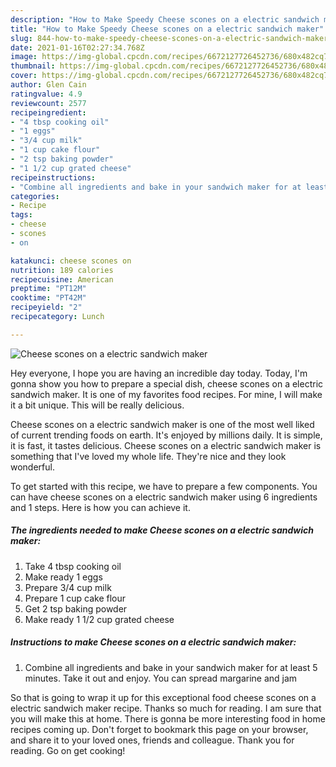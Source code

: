 ```yaml
---
description: "How to Make Speedy Cheese scones on a electric sandwich maker"
title: "How to Make Speedy Cheese scones on a electric sandwich maker"
slug: 844-how-to-make-speedy-cheese-scones-on-a-electric-sandwich-maker
date: 2021-01-16T02:27:34.768Z
image: https://img-global.cpcdn.com/recipes/6672127726452736/680x482cq70/cheese-scones-on-a-electric-sandwich-maker-recipe-main-photo.jpg
thumbnail: https://img-global.cpcdn.com/recipes/6672127726452736/680x482cq70/cheese-scones-on-a-electric-sandwich-maker-recipe-main-photo.jpg
cover: https://img-global.cpcdn.com/recipes/6672127726452736/680x482cq70/cheese-scones-on-a-electric-sandwich-maker-recipe-main-photo.jpg
author: Glen Cain
ratingvalue: 4.9
reviewcount: 2577
recipeingredient:
- "4 tbsp cooking oil"
- "1 eggs"
- "3/4 cup milk"
- "1 cup cake flour"
- "2 tsp baking powder"
- "1 1/2 cup grated cheese"
recipeinstructions:
- "Combine all ingredients and bake in your sandwich maker for at least 5 minutes. Take it out and enjoy. You can spread margarine and jam"
categories:
- Recipe
tags:
- cheese
- scones
- on

katakunci: cheese scones on 
nutrition: 189 calories
recipecuisine: American
preptime: "PT12M"
cooktime: "PT42M"
recipeyield: "2"
recipecategory: Lunch

---
```



![Cheese scones on a electric sandwich maker](https://img-global.cpcdn.com/recipes/6672127726452736/680x482cq70/cheese-scones-on-a-electric-sandwich-maker-recipe-main-photo.jpg)

Hey everyone, I hope you are having an incredible day today. Today, I'm gonna show you how to prepare a special dish, cheese scones on a electric sandwich maker. It is one of my favorites food recipes. For mine, I will make it a bit unique. This will be really delicious.



Cheese scones on a electric sandwich maker is one of the most well liked of current trending foods on earth. It's enjoyed by millions daily. It is simple, it is fast, it tastes delicious. Cheese scones on a electric sandwich maker is something that I've loved my whole life. They're nice and they look wonderful.


To get started with this recipe, we have to prepare a few components. You can have cheese scones on a electric sandwich maker using 6 ingredients and 1 steps. Here is how you can achieve it.

<!--inarticleads1-->

##### The ingredients needed to make Cheese scones on a electric sandwich maker:

1. Take 4 tbsp cooking oil
1. Make ready 1 eggs
1. Prepare 3/4 cup milk
1. Prepare 1 cup cake flour
1. Get 2 tsp baking powder
1. Make ready 1 1/2 cup grated cheese




<!--inarticleads2-->

##### Instructions to make Cheese scones on a electric sandwich maker:

1. Combine all ingredients and bake in your sandwich maker for at least 5 minutes. Take it out and enjoy. You can spread margarine and jam




So that is going to wrap it up for this exceptional food cheese scones on a electric sandwich maker recipe. Thanks so much for reading. I am sure that you will make this at home. There is gonna be more interesting food in home recipes coming up. Don't forget to bookmark this page on your browser, and share it to your loved ones, friends and colleague. Thank you for reading. Go on get cooking!

